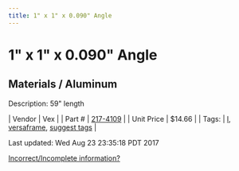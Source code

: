 ```yaml
---
title: 1" x 1" x 0.090" Angle
---
```


# 1" x 1" x 0.090" Angle
## Materials / Aluminum
Description: 	59" length 

| Vendor | Vex | 
| Part # | [217-4109](http://www.vexrobotics.com/vexpro/versaframe/versaframestock.html) | 
| Unit Price | $14.66 | 
| Tags: | [l](https://jgermita.github.io/frc-parts/search/?q=l), [versaframe](https://jgermita.github.io/frc-parts/search/?q=versaframe), [suggest tags](https://docs.google.com/forms/d/e/1FAIpQLSeWyY8v3RgOty-MyWmh9U0iivNYN_molChYyS-0U-o-kOAv_g/viewform) | 

Last updated: Wed Aug 23 23:35:18 PDT 2017

 [Incorrect/Incomplete information?](https://docs.google.com/forms/d/e/1FAIpQLSeWyY8v3RgOty-MyWmh9U0iivNYN_molChYyS-0U-o-kOAv_g/viewform)